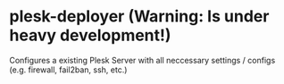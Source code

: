 # plesk-deployer (Warning: Is under heavy development!)
Configures a existing Plesk Server with all neccessary settings / configs (e.g. firewall, fail2ban, ssh, etc.)
